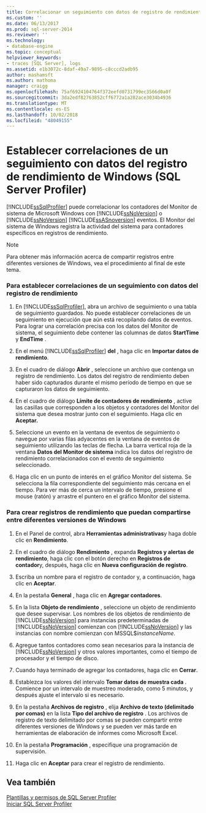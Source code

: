 ```yaml
---
title: Correlacionar un seguimiento con datos de registro de rendimiento de Windows (SQL Server Profiler) | Microsoft Docs
ms.custom: ''
ms.date: 06/13/2017
ms.prod: sql-server-2014
ms.reviewer: ''
ms.technology:
- database-engine
ms.topic: conceptual
helpviewer_keywords:
- traces [SQL Server], logs
ms.assetid: e1b3072c-8daf-49a7-9895-c8cccd2adb95
author: mashamsft
ms.author: mathoma
manager: craigg
ms.openlocfilehash: 75af6924104764f372eefd0731799ec3566d0a0f
ms.sourcegitcommit: 3da2edf82763852cff6772a1a282ace3034b4936
ms.translationtype: MT
ms.contentlocale: es-ES
ms.lasthandoff: 10/02/2018
ms.locfileid: "48049155"
---
```

# <a name="correlate-a-trace-with-windows-performance-log-data-sql-server-profiler"></a>Establecer correlaciones de un seguimiento con datos del registro de rendimiento de Windows (SQL Server Profiler)
  [!INCLUDE[ssSqlProfiler](../includes/sssqlprofiler-md.md)] puede correlacionar los contadores del Monitor de sistema de Microsoft Windows con [!INCLUDE[ssNoVersion](../includes/ssnoversion-md.md)] o [!INCLUDE[ssNoVersion](../includes/ssnoversion-md.md)] [!INCLUDE[ssASnoversion](../includes/ssasnoversion-md.md)] eventos. El Monitor del sistema de Windows registra la actividad del sistema para contadores específicos en registros de rendimiento.  
  
> [!NOTE]  
>  Para obtener más información acerca de compartir registros entre diferentes versiones de Windows, vea el procedimiento al final de este tema.  
  
### <a name="to-correlate-a-trace-with-performance-log-data"></a>Para establecer correlaciones de un seguimiento con datos del registro de rendimiento  
  
1.  En [!INCLUDE[ssSqlProfiler](../includes/sssqlprofiler-md.md)], abra un archivo de seguimiento o una tabla de seguimiento guardados. No puede establecer correlaciones de un seguimiento en ejecución que aún está recopilando datos de eventos. Para lograr una correlación precisa con los datos del Monitor de sistema, el seguimiento debe contener las columnas de datos **StartTime** y **EndTime** .  
  
2.  En el menú [!INCLUDE[ssSqlProfiler](../includes/sssqlprofiler-md.md)] **del** , haga clic en **Importar datos de rendimiento**.  
  
3.  En el cuadro de diálogo **Abrir** , seleccione un archivo que contenga un registro de rendimiento. Los datos del registro de rendimiento deben haber sido capturados durante el mismo período de tiempo en que se capturaron los datos de seguimiento.  
  
4.  En el cuadro de diálogo **Límite de contadores de rendimiento** , active las casillas que corresponden a los objetos y contadores del Monitor del sistema que desea mostrar junto con el seguimiento. Haga clic en **Aceptar.**  
  
5.  Seleccione un evento en la ventana de eventos de seguimiento o navegue por varias filas adyacentes en la ventana de eventos de seguimiento utilizando las teclas de flecha. La barra vertical roja de la ventana **Datos del Monitor de sistema** indica los datos del registro de rendimiento correlacionados con el evento de seguimiento seleccionado.  
  
6.  Haga clic en un punto de interés en el gráfico Monitor del sistema. Se selecciona la fila correspondiente del seguimiento más cercana en el tiempo. Para ver más de cerca un intervalo de tiempo, presione el mouse (ratón) y arrastre el puntero en el gráfico Monitor del sistema.  
  
### <a name="to-create-performance-logs-that-can-be-shared-among-different-versions-of-windows"></a>Para crear registros de rendimiento que puedan compartirse entre diferentes versiones de Windows  
  
1.  En el Panel de control, abra **Herramientas administrativas**y haga doble clic en **Rendimiento**.  
  
2.  En el cuadro de diálogo **Rendimiento** , expanda **Registros y alertas de rendimiento**, haga clic con el botón derecho en **Registros de contador**y, después, haga clic en **Nueva configuración de registro**.  
  
3.  Escriba un nombre para el registro de contador y, a continuación, haga clic en **Aceptar**.  
  
4.  En la pestaña **General** , haga clic en **Agregar contadores**.  
  
5.  En la lista **Objeto de rendimiento** , seleccione un objeto de rendimiento que desee supervisar. Los nombres de los objetos de rendimiento de [!INCLUDE[ssNoVersion](../includes/ssnoversion-md.md)] para instancias predeterminadas de [!INCLUDE[ssNoVersion](../includes/ssnoversion-md.md)] comienzan con [!INCLUDE[ssNoVersion](../includes/ssnoversion-md.md)] y las instancias con nombre comienzan con MSSQL$*instanceName*.  
  
6.  Agregue tantos contadores como sean necesarios para la instancia de [!INCLUDE[ssNoVersion](../includes/ssnoversion-md.md)] y otros valores importantes, como el tiempo de procesador y el tiempo de disco.  
  
7.  Cuando haya terminado de agregar los contadores, haga clic en **Cerrar**.  
  
8.  Establezca los valores del intervalo **Tomar datos de muestra cada** . Comience por un intervalo de muestreo moderado, como 5 minutos, y después ajuste el intervalo si es necesario.  
  
9. En la pestaña **Archivos de registro** , elija **Archivo de texto (delimitado por comas)** en la lista **Tipo del archivo de registro** . Los archivos de registro de texto delimitado por comas se pueden compartir entre diferentes versiones de Windows y se pueden ver más tarde en herramientas de elaboración de informes como Microsoft Excel.  
  
10. En la pestaña **Programación** , especifique una programación de supervisión.  
  
11. Haga clic en **Aceptar** para crear el registro de rendimiento.  
  
## <a name="see-also"></a>Vea también  
 [Plantillas y permisos de SQL Server Profiler](../tools/sql-server-profiler/sql-server-profiler-templates-and-permissions.md)   
 [Iniciar SQL Server Profiler](../tools/sql-server-profiler/start-sql-server-profiler.md)  
  
  
